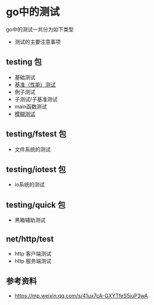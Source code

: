 # go中的测试
go中的测试一共分为如下类型
- 测试的主要注意事项
## testing 包
- 基础测试
- [基准（性能）测试](./基准测试.md)
- 例子测试
- 子测试/子基准测试
- main函数测试
- [模糊测试](./模糊测试.md)
## testing/fstest 包
- 文件系统的测试
## testing/iotest 包
- io系统的测试
## testing/quick 包
- 黑箱辅助测试
## net/http/test
- http 客户端测试
- http 服务端测试
## 参考资料
- https://mp.weixin.qq.com/s/41ux7cA-GXYTfeS5juP3wA